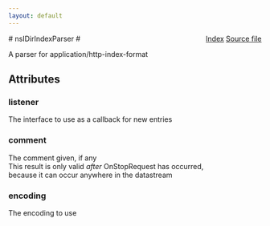 ```yaml
---
layout: default
---
```

<div class='links' style='float:right'><a href="../index.html">Index</a>
<a href="http://dxr.mozilla.org/mozilla-central/source/netwerk/streamconv/public/nsIDirIndexListener.idl">Source file</a>
</div>
# nsIDirIndexParser #
  
A parser for application/http-index-format  
  

## Attributes ##

### listener ###
  
The interface to use as a callback for new entries  
  

### comment ###
  
The comment given, if any  
This result is only valid _after_ OnStopRequest has occurred,  
because it can occur anywhere in the datastream  
  

### encoding ###
  
The encoding to use  
  
